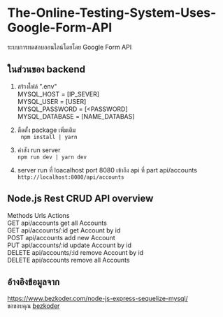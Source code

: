# The-Online-Testing-System-Uses-Google-Form-API
 ระบบการทดสอบออนไลน์โดยโดย Google Form API
##  ในส่วนของ backend 
1. สร้างไฟล์  ".env"  <br>
   MYSQL_HOST = [IP_SEVER] <br>
   MYSQL_USER = [USER] <br>
   MYSQL_PASSWORD = [<PASSWORD] <br>
   MYSQL_DATABASE = [NAME_DATABAS] <br>
 
 2. ตืดตั้ง package เพิ่มเติม <br>
   ```  npm install | yarn ```  <br>
 3. คำสัง run server <br>
    ``` npm run dev | yarn dev  ``` <br>
 4. server run ที่ loacalhost port 8080 เข้าถึง api ที่ part api/accounts <br>
``` http://localhost:8080/api/accounts ``` <br>
 
##  Node.js Rest CRUD API overview
Methods	Urls	Actions <br>
GET	api/accounts	get all Accounts <br>
GET	api/accounts/:id	get Account by id <br>
POST	api/accounts	add new Account <br>
PUT	api/accounts/:id	update Account by id <br>
DELETE	api/accounts/:id	remove Account by id <br>
DELETE	api/accounts	remove all Accounts <br>
## อ้างอิงข้อมูลจาก
https://www.bezkoder.com/node-js-express-sequelize-mysql/ <br>
ขอขอบคุณ [bezkoder](https://github.com/bezkoder/nodejs-express-sequelize-mysq)

        
